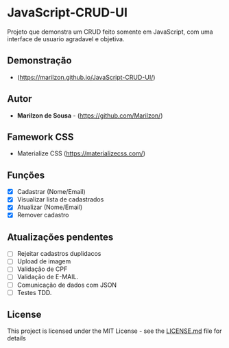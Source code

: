 # JavaScript-CRUD-UI

Projeto que demonstra um CRUD feito somente em JavaScript, com uma interface de usuario agradavel e objetiva.

## Demonstração 
- (https://marilzon.github.io/JavaScript-CRUD-UI/)

## Autor
* **Marilzon de Sousa** - (https://github.com/Marilzon/)

## Famework CSS
- Materialize CSS (https://materializecss.com/)

## Funções
- [X] Cadastrar (Nome/Email)
- [X] Visualizar lista de cadastrados
- [X] Atualizar (Nome/Email)
- [X] Remover cadastro

## Atualizações pendentes
- [ ] Rejeitar cadastros duplidacos 
- [ ] Upload de imagem 
- [ ] Validação de CPF
- [ ] Validação de E-MAIL.
- [ ] Comunicação de dados com JSON
- [ ] Testes TDD.

## License
This project is licensed under the MIT License - see the [LICENSE.md](LICENSE.md) file for details
